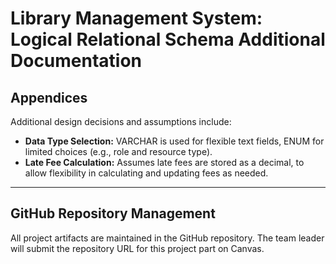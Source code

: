 # Library Management System: Logical Relational Schema Additional Documentation

## Appendices

Additional design decisions and assumptions include:
- **Data Type Selection:** VARCHAR is used for flexible text fields, ENUM for limited choices (e.g., role and resource type).
- **Late Fee Calculation:** Assumes late fees are stored as a decimal, to allow flexibility in calculating and updating fees as needed.

---

## GitHub Repository Management

All project artifacts are maintained in the GitHub repository. The team leader will submit the repository URL for this project part on Canvas.
